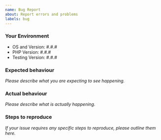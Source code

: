 ```yaml
---
name: Bug Report
about: Report errors and problems
labels: bug
---
```


### Your Environment

- OS and Version: #.#.#
- PHP Version: #.#.#
- Testing Version: #.#.#

### Expected behaviour

*Please describe what you are expecting to see happening.*

### Actual behaviour

*Please describe what is actually happening.*

### Steps to reproduce

*If your issue requires any specific steps to reproduce, please outline them here.*
